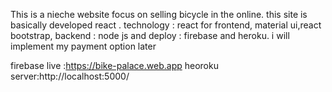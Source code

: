 This is a nieche website focus on selling bicycle in the online. this site is basically developed react .
technology : react for frontend, material ui,react bootstrap,
backend : node js and 
deploy : firebase and heroku.
i will implement my payment option later

firebase live :https://bike-palace.web.app
heoroku server:http://localhost:5000/
